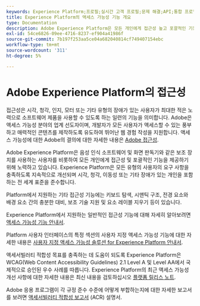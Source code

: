 ```yaml
---
keywords: Experience Platform;프로필;실시간 고객 프로필;문제 해결;API;통합 프로필;통합 프로필;통합;프로필;rtcp;XDM 그래프
title: Experience Platform의 액세스 가능성 기능 개요
type: Documentation
description: Adobe Experience Platform은 모든 개인에게 접근성 높고 포괄적인 기능을 제공하기 위해 노력하고 있습니다.
exl-id: 54ce6826-09ee-4716-8237-ef904a41986f
source-git-commit: 7b197f253aa5ce04a682040814cf749407154ebc
workflow-type: tm+mt
source-wordcount: '311'
ht-degree: 5%

---
```


# Adobe Experience Platform의 접근성

접근성은 시각, 청각, 인지, 모터 또는 기타 유형의 장애가 있는 사용자가 최대한 적은 노력으로 소프트웨어 제품을 사용할 수 있도록 하는 일련의 기능을 의미합니다. Adobe은 액세스 가능성 분야의 업계 선도자이며, 개발자가 모든 사용자가 액세스할 수 있는 풍부하고 매력적인 콘텐츠를 제작하도록 유도하여 뛰어난 웹 경험 작성을 지원합니다. 액세스 가능성에 대한 Adobe의 결의에 대한 자세한 내용은 [Adobe 접근성](https://www.adobe.com/accessibility.html).

Adobe Experience Platform은 음성 인식 소프트웨어 및 화면 판독기와 같은 보조 장치를 사용하는 사용자를 비롯하여 모든 개인에게 접근성 및 포괄적인 기능을 제공하기 위해 노력하고 있습니다. Experience Platform은 모든 유형의 사용자의 요구 사항을 충족하도록 지속적으로 개선되며 시각, 청각, 이동성 또는 기타 장애가 있는 개인을 포함하는 전 세계 표준을 준수합니다.

Platform에서 지원하는 기타 접근성 기능에는 키보드 탐색, 시맨틱 구조, 전경 요소와 배경 요소 간의 충분한 대비, 보조 기술 지원 및 요소 레이블 지우기 등이 있습니다.

Experience Platform에서 지원하는 일반적인 접근성 기능에 대해 자세히 알아보려면 [액세스 가능성 기능 안내서](features.md).

Platform 사용자 인터페이스의 특정 섹션의 사용자 지정 액세스 가능성 기능에 대한 자세한 내용은 [사용자 지정 액세스 가능성 솔루션 for Experience Platform 안내서](custom.md).

액세서빌러티 적합성 목표를 충족하는 데 도움이 되도록 Experience Platform은 WCAG(Web Content Accessibility Guidelines) 2.1 Level A 및 Level AA에서 국제적으로 승인된 우수 사례를 따릅니다. Experience Platform의 최근 액세스 가능성 개선 사항에 대한 자세한 내용은 최신 내용을 검토하십시오 [플랫폼 릴리스 노트](../release-notes/latest/latest.md).

Adobe 응용 프로그램이 각 규정 준수 수준에 어떻게 부합하는지에 대한 자세한 보고서를 보려면 [액세서빌러티 적합성 보고서](https://www.adobe.com/kr/accessibility/compliance.html) (ACR) 설명서.
